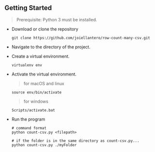 ## Getting Started

> Prerequisite: Python 3 must be installed.

- Download or clone the repository

    ```shell
    git clone https://github.com/joiellantero/row-count-many-csv.git
    ```

- Navigate to the directory of the project.
- Create a virtual environment.

    ```shell
    virtualenv env
    ```

- Activate the virtual environment.

    > for macOS and linux

    ```shell
    source env/bin/activate
    ```

    > for windows

    ```shell
    Scripts/activate.bat
    ```

- Run the program

    ```shell
    # command format
    python count-csv.py <filepath>

    # if the folder is in the same directory as count-csv.py...
    python count-csv.py ./myFolder
    ```
